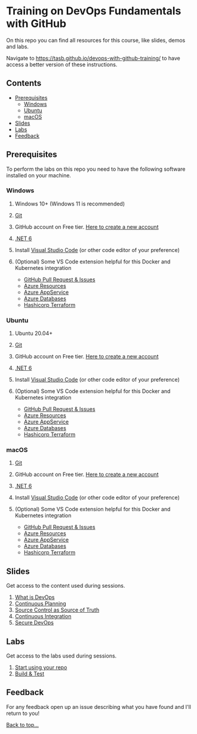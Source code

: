 # Training on DevOps Fundamentals with GitHub

On this repo you can find all resources for this course, like slides, demos and labs.

Navigate to <https://tasb.github.io/devops-with-github-training/> to have access a better version of these instructions.

## Contents

- [Prerequisites](#prerequisites)
  - [Windows](#windows)
  - [Ubuntu](#ubuntu)
  - [macOS](#macos)
- [Slides](#slides)
- [Labs](#labs)
- [Feedback](#feedback)
  
## Prerequisites

To perform the labs on this repo you need to have the following software installed on your machine.

### Windows

1. Windows 10+ (Windows 11 is recommended)
2. [Git](https://git-scm.com/download/win)
3. GitHub account on Free tier. [Here to create a new account](https://github.com/join)
4. [.NET 6](https://dotnet.microsoft.com/en-us/download/dotnet/6.0)
5. Install [Visual Studio Code](https://code.visualstudio.com/) (or other code editor of your preference)
6. (Optional) Some VS Code extension helpful for this Docker and Kubernetes integration

    - [GitHub Pull Request & Issues](https://marketplace.visualstudio.com/items?itemName=ms-azuretools.vscode-docker)
    - [Azure Resources](https://marketplace.visualstudio.com/items?itemName=ms-azuretools.vscode-azureresourcegroups)
    - [Azure AppService](https://marketplace.visualstudio.com/items?itemName=ms-azuretools.vscode-azureappservice)
    - [Azure Databases](https://marketplace.visualstudio.com/items?itemName=ms-azuretools.vscode-cosmosdb)
    - [Hashicorp Terraform](https://marketplace.visualstudio.com/items?itemName=HashiCorp.terraform)

### Ubuntu

1. Ubuntu 20.04+
2. [Git](https://www.atlassian.com/git/tutorials/install-git#linux)
3. GitHub account on Free tier. [Here to create a new account](https://github.com/join)
4. [.NET 6](https://docs.microsoft.com/en-us/dotnet/core/install/linux-ubuntu#install-the-sdk)
5. Install [Visual Studio Code](https://code.visualstudio.com/) (or other code editor of your preference)
6. (Optional) Some VS Code extension helpful for this Docker and Kubernetes integration

    - [GitHub Pull Request & Issues](https://marketplace.visualstudio.com/items?itemName=ms-azuretools.vscode-docker)
    - [Azure Resources](https://marketplace.visualstudio.com/items?itemName=ms-azuretools.vscode-azureresourcegroups)
    - [Azure AppService](https://marketplace.visualstudio.com/items?itemName=ms-azuretools.vscode-azureappservice)
    - [Azure Databases](https://marketplace.visualstudio.com/items?itemName=ms-azuretools.vscode-cosmosdb)
    - [Hashicorp Terraform](https://marketplace.visualstudio.com/items?itemName=HashiCorp.terraform)

### macOS

1. [Git](https://git-scm.com/download/mac)
2. GitHub account on Free tier. [Here to create a new account](https://github.com/join)
3. [.NET 6](https://docs.microsoft.com/en-us/dotnet/core/install/macos)
4. Install [Visual Studio Code](https://code.visualstudio.com/) (or other code editor of your preference)
5. (Optional) Some VS Code extension helpful for this Docker and Kubernetes integration

    - [GitHub Pull Request & Issues](https://marketplace.visualstudio.com/items?itemName=ms-azuretools.vscode-docker)
    - [Azure Resources](https://marketplace.visualstudio.com/items?itemName=ms-azuretools.vscode-azureresourcegroups)
    - [Azure AppService](https://marketplace.visualstudio.com/items?itemName=ms-azuretools.vscode-azureappservice)
    - [Azure Databases](https://marketplace.visualstudio.com/items?itemName=ms-azuretools.vscode-cosmosdb)
    - [Hashicorp Terraform](https://marketplace.visualstudio.com/items?itemName=HashiCorp.terraform)

## Slides

Get access to the content used during sessions.

1. [What is DevOps](slides/session01.pdf)
2. [Continuous Planning](slides/Session02.pdf)
3. [Source Control as Source of Truth](slides/Session03.pdf)
4. [Continuous Integration](slides/Session04.pdf)
5. [Secure DevOps](slides/Session05.pdf)

## Labs

Get access to the labs used during sessions.

1. [Start using your repo](labs/lab01.md)
2. [Build & Test](labs/lab02.md)

## Feedback

For any feedback open up an issue describing what you have found and I'll return to you!

[Back to top…](README.md#contents)
